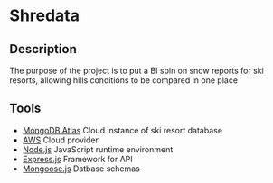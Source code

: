 # Shredata
## Description
The purpose of the project is to put a BI spin on snow reports for ski resorts, allowing hills conditions to be compared in one place

## Tools
- [MongoDB Atlas](https://www.mongodb.com/cloud/atlas) Cloud instance of ski resort database
- [AWS](https://aws.amazon.com/) Cloud provider
- [Node.js](https://nodejs.org/en/) JavaScript runtime environment
- [Express.js](https://expressjs.com/) Framework for API
- [Mongoose.js](https://mongoosejs.com/) Datbase schemas
